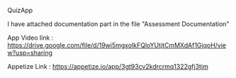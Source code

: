 QuizApp

I have attached documentation part in the file "Assessment Documentation"


App Video link : https://drive.google.com/file/d/19wi5mgxoIkFQloYUtjtCmMXdAf1GjqoH/view?usp=sharing

Appetize Link : https://appetize.io/app/3gt93cv2kdrcrmq1322gfj3tjm
